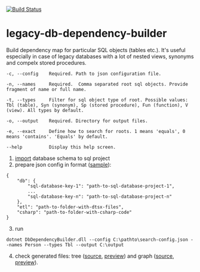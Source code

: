 [![Build Status](https://dev.azure.com/mtkorg/oss-projects/_apis/build/status/MaximTkachenko.legacy-db-dependency-builder?branchName=master)](https://dev.azure.com/mtkorg/oss-projects/_build/latest?definitionId=4&branchName=master)

# legacy-db-dependency-builder

Build dependency map for particular SQL objects (tables etc.). It's useful especially in case of legacy databases with a lot of nested views, synonyms and compelx stored procedures.

```
-c, --config    Required. Path to json configuration file.

-n, --names     Required.  Comma separated root sql objects. Provide fragment of name or full name.

-t, --types     Filter for sql object type of root. Possible values: Tbl (table), Syn (synonym), Sp (stored procedure), Fun (function), V (view). All types by default.

-o, --output    Required. Directory for output files.

-e, --exact     Define how to search for roots. 1 means 'equals', 0 means 'contains'. 'Equals' by default.

--help          Display this help screen.
```

1. [import](https://docs.microsoft.com/en-us/sql/ssdt/import-into-a-database-project?view=sql-server-2017) database schema to sql project
2. prepare json config in format ([sample](https://github.com/MaximTkachenko/legacy-db-dependency-builder/blob/master/sample/search-config.json)):
```
{
	"db": {
		"sql-database-key-1": "path-to-sql-database-project-1",
		...
		"sql-database-key-n": "path-to-sql-database-project-n"
	},
	"etl": "path-to-folder-with-dtsx-files",
	"csharp": "path-to-folder-with-csharp-code"
}
```
3. run
```
dotnet DbDependencyBuilder.dll --config C:\pathto\search-config.json --names Person --types Tbl --output C:\output
```
4. check generated files: tree ([source](https://github.com/MaximTkachenko/legacy-db-dependency-builder/blob/master/sample/sample-output/1565599401_tree_Person.html), [preview](https://rawcdn.githack.com/MaximTkachenko/legacy-db-dependency-builder/59965a0302e11889bf317ed0e481d3f632296d7e/sample/sample-output/1565599401_tree_Person.html)) and graph ([source](https://github.com/MaximTkachenko/legacy-db-dependency-builder/blob/master/sample/sample-output/1565599401_graph_Person.html), [preview](https://rawcdn.githack.com/MaximTkachenko/legacy-db-dependency-builder/7289811f4b9430db5dcca0f1825264c1ea809cbf/sample/sample-output/1565599401_graph_Person.html)).
